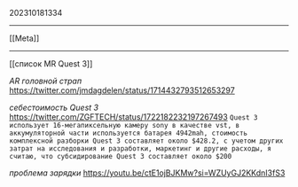 202310181334
***
[[Meta]]
***
[[список MR Quest 3]]

*AR головной страп*
https://twitter.com/jmdagdelen/status/1714432793512653297

*себестоимость Quest 3*
https://twitter.com/ZGFTECH/status/1722182232197267493
`Quest 3 использует 16-мегапиксельную камеру sony в качестве vst, в аккумуляторной части используется батарея 4942mah, стоимость комплексной разборки Quest 3 составляет около $428.2, с учетом других затрат на исследования и разработки, маркетинг и другие расходы, я считаю, что субсидирование Quest 3 составляет около $200`

*проблема зарядки*
https://youtu.be/ctE1ojBJKMw?si=WZUyGJ2KKdnI3fS3